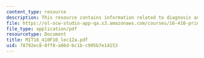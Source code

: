 ```yaml
---
content_type: resource
description: This resource contains information related to diagnosis and mode estimation.
file: https://ol-ocw-studio-app-qa.s3.amazonaws.com/courses/16-410-principles-of-autonomy-and-decision-making-fall-2010/78792ec88ff8a86dbc1bc995b7e14153_MIT16_410F10_lec12a.pdf
file_type: application/pdf
resourcetype: Document
title: MIT16_410F10_lec12a.pdf
uid: 78792ec8-8ff8-a86d-bc1b-c995b7e14153
---
```

